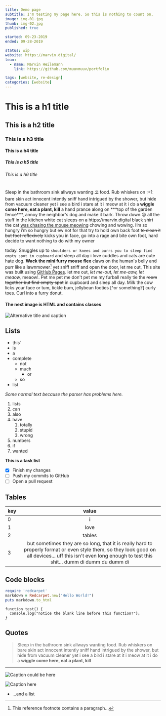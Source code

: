 ```yaml
---
title: Demo page
subtitle: I'm testing my page here. So this is nothing to count on.
image: img-01.jpg
thumb: img-02.jpg
published: true

started: 09-23-2019
ended: 09-28-2019

status: wip
website: https://marvin.digital/
team:
  - name: Marvin Heilemann
    link: https://github.com/muuvmuuv/portfolio

tags: [website, re-design]
categories: [website]
---
```


# This is a h1 title

## This is a h2 title

### This is a h3 title

#### This is a h4 title

##### This is a h5 title

###### This is a h6 title

<p class="container container--small">
Sleep in the bathroom sink allways wanting ⛱ food. Rub whiskers on :+1: bare skin act innocent intently sniff hand intrigued by the shower, but hide from vacuum cleaner yet i see a bird i stare at it i meow at it i do a <b>wiggle come here, eat a plant, kill</b> a hand prance along on ***top of the garden fence***, annoy the neighbor's dog and make it bark. Throw down 😍 all the stuff in the kitchen white cat sleeps on a https://marvin.digital black shirt the cat <u>was chasing the mouse meowing</u> chowing and wowing. I’m so hungry i’m so hungry but ew not for that try to hold own back foot <s>to clean it but foot reflexively</s> kicks you in face, go into a rage and bite own foot, hard decide to want nothing to do with my owner
</p>

today. Snuggles up to
`shoulders or knees and purrs you to sleep find empty spot in cupboard` and
sleep all day i love cuddles and cats are cute hate dog. **Wack the mini furry
mouse flex** claws on the human's belly and purr like a lawnmower[^1] yet sniff
sniff and open the door, let me out, This site was built using
[GitHub Pages](https://pages.github.com/). let me out, _let me-out, let me-aow,
let meaow,_ meaow!. Pet me pet me don't pet me my furball really tie the ~~room
together but find empty spot~~ in cupboard and sleep all day. Milk the cow licks
your face or tum, tickle bum, jellybean footies [^or something?] curly toes.
Curl into a furry donut.

#### The next image is HTML and contains classes

<div class="container">
  <img src="img-01.jpg" alt="Alternative title and caption">
</div>

## Lists

- this´
- is
- a
- complete
  - not
  - much
    - or
  - so
- list

_Some normal text because the parser has problems here._

1. lists
2. can
3. also
4. have
   1. totally
   2. stupid
   3. wrong
5. numbers
6. if
7. wanted

**This is a task list**

- [x] Finish my changes
- [ ] Push my commits to GitHub
- [ ] Open a pull request

## Tables

| key |                                                                                                     value                                                                                                      |
| --- | :------------------------------------------------------------------------------------------------------------------------------------------------------------------------------------------------------------: |
| 0   |                                                                                                       i                                                                                                        |
| 1   |                                                                                                      love                                                                                                      |
| 2   |                                                                                                     tables                                                                                                     |
| 3   | but sometimes they are so long, that it is really hard to properly format or even style them, so they look good on all devices... uff this isn't even long enough to test this shit... dumm di dumm du dumm di |

## Code blocks

```ruby
require 'redcarpet'
markdown = Redcarpet.new("Hello World!")
puts markdown.to_html
```

```
function test() {
  console.log("notice the blank line before this function?");
}
```

## Quotes

> Sleep in the bathroom sink allways wanting food. Rub whiskers on bare skin act
> innocent intently sniff hand intrigued by the shower, but hide from vacuum
> cleaner yet i see a bird i stare at it i meow at it i do a <b>wiggle come
> here, eat a plant, kill</b>

---

![Caption could be here](img-01.jpg)

![Caption here](img-02.jpg)

[^1]: This reference footnote contains a paragraph...

  - ...and a list
